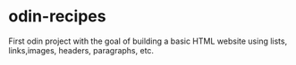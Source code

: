 # odin-recipes
First odin project with the goal of building a basic HTML website using 
lists, links,images, headers, paragraphs, etc.
